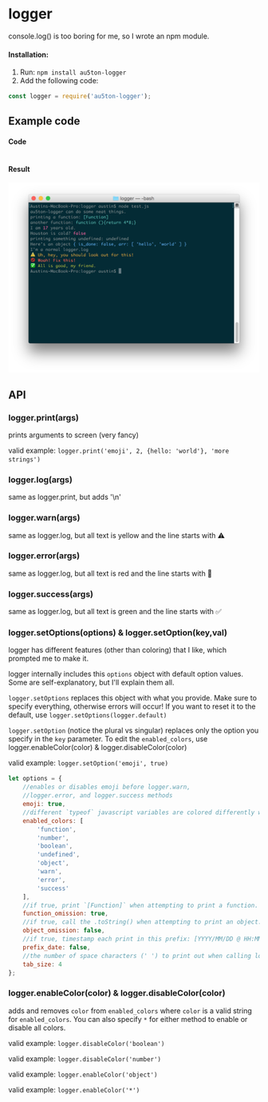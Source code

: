 # logger
console.log() is too boring for me, so I wrote an npm module.

#### Installation:
1. Run: `npm install au5ton-logger`
2. Add the following code:
```javascript
const logger = require('au5ton-logger');
```

## Example code

#### Code
```javascript

```
#### Result

![example.png](img/example.png)


## API

### logger.print(args)

prints arguments to screen (very fancy)

valid example: `logger.print('emoji', 2, {hello: 'world'}, 'more strings')`

### logger.log(args)

same as logger.print, but adds '\n'

### logger.warn(args)

same as logger.log, but all text is yellow and the line starts with :warning:

### logger.error(args)

same as logger.log, but all text is red and the line starts with :no_entry_sign:

### logger.success(args)

same as logger.log, but all text is green and the line starts with :white_check_mark:

### logger.setOptions(options) & logger.setOption(key,val)

logger has different features (other than coloring) that I like, which prompted me to make it.

logger internally includes this `options` object with default option values. Some are self-explanatory, but I'll explain them all.

`logger.setOptions` replaces this object with what you provide. Make sure to specify everything, otherwise errors will occur! If you want to reset it to the default, use `logger.setOptions(logger.default)`

`logger.setOption` (notice the plural vs singular) replaces only the option you specify in the `key` parameter. To edit the `enabled_colors`, use logger.enableColor(color) & logger.disableColor(color)

valid example: `logger.setOption('emoji', true)`

```javascript
let options = {
    //enables or disables emoji before logger.warn,
    //logger.error, and logger.success methods
    emoji: true,
    //different `typeof` javascript variables are colored differently when printed with logger, in addition to logger.warn, logger.error, and logger.success. The `typeof`s present in this array are colored differently from the default terminal color when printed with logger (see screenshot above). If it's not present, its color is unaffected.
    enabled_colors: [
        'function',
        'number',
        'boolean',
        'undefined',
        'object',
        'warn',
        'error',
        'success'
    ],
    //if true, print `[Function]` when attempting to print a function. if false, print the code inside the function.
    function_omission: true,
    //if true, call the .toString() when attempting to print an object. if false, print the JSON string of an object.
    object_omission: false,
    //if true, timestamp each print in this prefix: [YYYY/MM/DD @ HH:MM:SS]
    prefix_date: false,
    //the number of space characters (' ') to print out when calling logger.ind(1)
    tab_size: 4
};
```

### logger.enableColor(color) & logger.disableColor(color)

adds and removes `color` from `enabled_colors` where `color` is a valid string for `enabled_colors`. You can also specify `*` for either method to enable or disable all colors.

valid example: `logger.disableColor('boolean')`

valid example: `logger.disableColor('number')`

valid example: `logger.enableColor('object')`

valid example: `logger.enableColor('*')`
